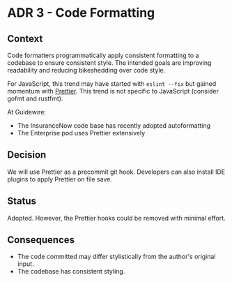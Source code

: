 # ADR 3 - Code Formatting

## Context

Code formatters programmatically apply consistent formatting to a codebase to ensure
consistent style. The intended goals are improving readability and reducing bikeshedding
over code style.

For JavaScript, this trend may have started with `eslint --fix` but gained momentum with
[Prettier](https://prettier.io/). This trend is not specific to JavaScript (consider gofmt
and rustfmt).

At Guidewire:

- The InsuranceNow code base has recently adopted autoformatting
- The Enterprise pod uses Prettier extensively

## Decision

We will use Prettier as a precommit git hook. Developers can also install IDE plugins to
apply Prettier on file save.

## Status

Adopted. However, the Prettier hooks could be removed with minimal effort.

## Consequences

- The code committed may differ stylistically from the author's original input.
- The codebase has consistent styling.
